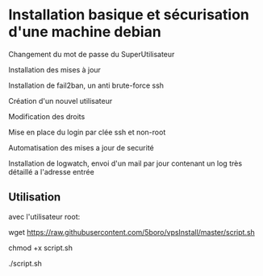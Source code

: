 
Installation basique et sécurisation d'une machine debian
=========================================================

Changement du mot de passe du SuperUtilisateur

Installation des mises à jour

Installation de fail2ban, un anti brute-force ssh

Création d'un nouvel utilisateur 

Modification des droits

Mise en place du login par clée ssh et non-root

Automatisation des mises a jour de securité  

Installation de logwatch, envoi d'un mail par jour contenant un log très détaillé a l'adresse entrée


Utilisation
-----------

avec l'utilisateur root:

wget https://raw.githubusercontent.com/5boro/vpsInstall/master/script.sh

chmod +x script.sh

./script.sh
